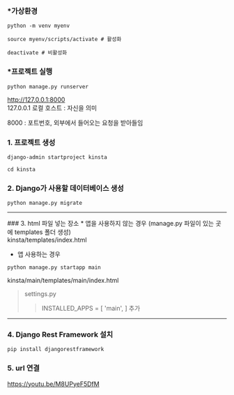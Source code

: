 ### *가상환경
```
python -m venv myenv
```
```
source myenv/scripts/activate # 활성화

deactivate # 비활성화
```

### *프로젝트 실행
```
python manage.py runserver
```
http://127.0.0.1:8000  
127.0.0.1 로컬 호스트 : 자신을 의미

8000 : 포트번호, 외부에서 들어오는 요청을 받아들임

### 1. 프로젝트 생성
```
django-admin startproject kinsta
```

```
cd kinsta
```

### 2. Django가 사용할 데이터베이스 생성
```
python manage.py migrate
```

<hr/>
### 3. html 파일 넣는 장소
* 앱을 사용하지 않는 경우 (manage.py 파일이 있는 곳에 templates 폴더 생성)<br/>
kinsta/templates/index.html

* 앱 사용하는 경우
```
python manage.py startapp main
```
kinsta/main/templates/main/index.html

> settings.py
>> INSTALLED_APPS = [ 'main', ] 추가
<hr/>

### 4. Django Rest Framework 설치
```
pip install djangorestframework
```

### 5. url 연결

https://youtu.be/M8UPyeF5DfM